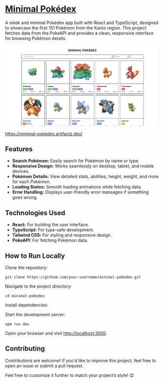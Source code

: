 <!DOCTYPE html>
<html lang="en">
<head>
</head>
<body>
  <h1><a href="https://minimal-pokedex.artifactz.dev/">Minimal Pokédex</a></h1>
  <p>A sleek and minimal Pokédex app built with React and TypeScript, designed to showcase the first 151 Pokémon from the Kanto region. This project fetches data from the PokeAPI and provides a clean, responsive interface for browsing Pokémon details.</p>

  ![Alt text](https://raw.githubusercontent.com/artifactz1/minimal-pokedex/refs/heads/master/Pokedex.png?token=GHSAT0AAAAAAC6HDCU3VBWRUHPTF5EHVXRMZ46JUDA)

https://minimal-pokedex.artifactz.dev/
  
  <h2>Features</h2>
  <ul>
    <li><strong>Search Pokémon:</strong> Easily search for Pokémon by name or type.</li>
    <li><strong>Responsive Design:</strong> Works seamlessly on desktop, tablet, and mobile devices.</li>
    <li><strong>Pokémon Details:</strong> View detailed stats, abilities, height, weight, and more for each Pokémon.</li>
    <li><strong>Loading States:</strong> Smooth loading animations while fetching data.</li>
    <li><strong>Error Handling:</strong> Displays user-friendly error messages if something goes wrong.</li>
  </ul>

  <h2>Technologies Used</h2>
  <ul>
    <li><strong>React:</strong> For building the user interface.</li>
    <li><strong>TypeScript:</strong> For type-safe development.</li>
    <li><strong>Tailwind CSS:</strong> For styling and responsive design.</li>
    <li><strong>PokeAPI:</strong> For fetching Pokémon data.</li>
  </ul>

  <h2>How to Run Locally</h2>
  <p>Clone the repository:</p>
  <pre><code>git clone https://github.com/your-username/minimal-pokedex.git</code></pre>
  <p>Navigate to the project directory:</p>
  <pre><code>cd minimal-pokedex</code></pre>
  <p>Install dependencies:</p>

  <p>Start the development server:</p>
  <pre><code>npm run dev</code></pre>
  <p>Open your browser and visit <a href="http://localhost:3000">http://localhost:3000</a>.</p>

  <h2>Contributing</h2>
  <p>Contributions are welcome! If you'd like to improve this project, feel free to open an issue or submit a pull request.</p>

  <p>Feel free to customize it further to match your project’s style! 😊</p>
</body>
</html>
